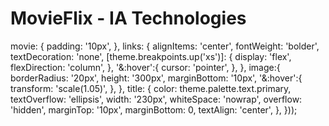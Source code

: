 # MovieFlix - IA Technologies



<!-- for movies component -->
  movie: {
    padding: '10px',
  },
  links: {
    alignItems: 'center',
    fontWeight: 'bolder',
    textDecoration: 'none',
    [theme.breakpoints.up('xs')]: {
      display: 'flex',
      flexDirection: 'column',
    },
    '&:hover':{
      cursor: 'pointer',
    },
  },
  image:{
    borderRadius: '20px',
    height: '300px',
    marginBottom: '10px',
    '&:hover':{
      transform: 'scale(1.05)',
    },
  },
  title: {
    color: theme.palette.text.primary,
    textOverflow: 'ellipsis',
    width: '230px',
    whiteSpace: 'nowrap',
    overflow: 'hidden',
    marginTop: '10px',
    marginBottom: 0,
    textAlign: 'center',
  },
}));